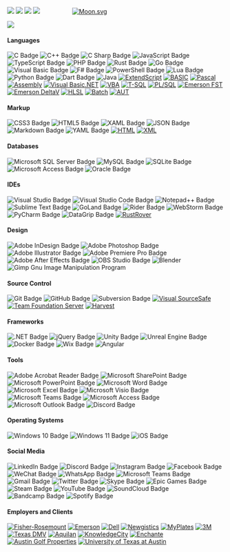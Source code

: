 
![](http://github-profile-summary-cards.vercel.app/api/cards/profile-details?username=primeeagle&theme=blueberry)
![](http://github-profile-summary-cards.vercel.app/api/cards/productive-time?username=primeeagle&theme=blueberry&utcOffset=-6) ![](http://github-profile-summary-cards.vercel.app/api/cards/repos-per-language?username=primeeagle&theme=blueberry&exclude=vbnet,vb6)
![](http://github-profile-summary-cards.vercel.app/api/cards/most-commit-language?username=primeeagle&theme=blueberry&exclude=vbnet,vb6) &nbsp; &nbsp; &nbsp; &nbsp; &nbsp; &nbsp; &nbsp; &nbsp; &nbsp; [![Moon.svg](https://moon-svg.minung.dev/moon.svg?theme=basic)](https://moon-svg.minung.dev)

![](./profile-3d-contrib/profile-night-rainbow-animate.svg)

#### Languages
![C Badge](https://img.shields.io/badge/C-A8B9CC?logo=c&logoColor=fff&style=flat)
![C++ Badge](https://img.shields.io/badge/C%2B%2B-00599C?logo=cplusplus&logoColor=fff&style=flat)
![C Sharp Badge](https://img.shields.io/badge/C%20Sharp-512BD4?logo=csharp&logoColor=fff&style=flat)
![JavaScript Badge](https://img.shields.io/badge/JavaScript-F7DF1E?logo=javascript&logoColor=000&style=flat)
![TypeScript Badge](https://img.shields.io/badge/TypeScript-3178C6?logo=typescript&logoColor=fff&style=flat)
![PHP Badge](https://img.shields.io/badge/PHP-777BB4?logo=php&logoColor=fff&style=flat)
![Rust Badge](https://img.shields.io/badge/Rust-000?logo=rust&logoColor=fff&style=flat)
![Go Badge](https://img.shields.io/badge/Go-00ADD8?logo=go&logoColor=fff&style=flat)
![Visual Basic Badge](https://img.shields.io/badge/Visual%20Basic-512BD4?logo=visualbasic&logoColor=fff&style=flat)
![F# Badge](https://img.shields.io/badge/F%23-378BBA?logo=fsharp&logoColor=fff&style=flat)
![PowerShell Badge](https://img.shields.io/badge/PowerShell-5391FE?logo=powershell&logoColor=fff&style=flat)
![Lua Badge](https://img.shields.io/badge/Lua-2C2D72?logo=lua&logoColor=fff&style=flat)
![Python Badge](https://img.shields.io/badge/Python-3776AB?logo=python&logoColor=fff&style=flat)
![Dart Badge](https://img.shields.io/badge/Dart-0175C2?logo=dart&logoColor=fff&style=flat)
![Java](https://img.shields.io/badge/java-%23ED8B00.svg?style=for-the-badge&logo=openjdk&logoColor=white)
[![ExtendScript](https://img.shields.io/badge/ExtendScript-red)](https://)
[![BASIC](https://img.shields.io/badge/BASIC-blue)](https://)
[![Pascal](https://img.shields.io/badge/Pascal-yellow)](https://)
[![Assembly](https://img.shields.io/badge/Assembly-navy)](https://)
[![Visual Basic.NET](https://img.shields.io/badge/Visual_Basic.NET-cyan)](https://)
[![VBA](https://img.shields.io/badge/VBA-yellow)](https://)
[![T-SQL](https://img.shields.io/badge/T--SQL-orange)](https://)
[![PL/SQL](https://img.shields.io/badge/PL%2FSQL-red)](https://)
[![Emerson FST](https://img.shields.io/badge/Emerson_FST-navy)](https://)
[![Emerson DeltaV](https://img.shields.io/badge/Emerson_DeltaV-yellow)](https://)
[![HLSL](https://img.shields.io/badge/HLSL-orange)](https://)
[![Batch](https://img.shields.io/badge/Batch-yellow)](https://)
[![AUT](https://img.shields.io/badge/AUT-blue)](https://)

#### Markup
![CSS3 Badge](https://img.shields.io/badge/CSS3-1572B6?logo=css3&logoColor=fff&style=flat)
![HTML5 Badge](https://img.shields.io/badge/HTML5-E34F26?logo=html5&logoColor=fff&style=flat)
![XAML Badge](https://img.shields.io/badge/XAML-0C54C2?logo=xaml&logoColor=fff&style=flat)
![JSON Badge](https://img.shields.io/badge/JSON-000?logo=json&logoColor=fff&style=flat)
![Markdown Badge](https://img.shields.io/badge/Markdown-000?logo=markdown&logoColor=fff&style=flat)
![YAML Badge](https://img.shields.io/badge/YAML-CB171E?logo=yaml&logoColor=fff&style=flat)
[![HTML](https://img.shields.io/badge/HTML-green)](https://)
[![XML](https://img.shields.io/badge/XML-darkred)](https://)

#### Databases
![Microsoft SQL Server Badge](https://img.shields.io/badge/Microsoft%20SQL%20Server-CC2927?logo=microsoftsqlserver&logoColor=fff&style=flat)
![MySQL Badge](https://img.shields.io/badge/MySQL-4479A1?logo=mysql&logoColor=fff&style=flat)
![SQLite Badge](https://img.shields.io/badge/SQLite-003B57?logo=sqlite&logoColor=fff&style=flat)
![Microsoft Access Badge](https://img.shields.io/badge/Microsoft%20Access-A4373A?logo=microsoftaccess&logoColor=fff&style=flat)
![Oracle Badge](https://img.shields.io/badge/Oracle-F80000?logo=oracle&logoColor=fff&style=flat)

#### IDEs
![Visual Studio Badge](https://img.shields.io/badge/Visual%20Studio-5C2D91?logo=visualstudio&logoColor=fff&style=flat)
![Visual Studio Code Badge](https://img.shields.io/badge/Visual%20Studio%20Code-007ACC?logo=visualstudiocode&logoColor=fff&style=flat)
![Notepad++ Badge](https://img.shields.io/badge/Notepad%2B%2B-90E59A?logo=notepadplusplus&logoColor=000&style=flat)
![Sublime Text Badge](https://img.shields.io/badge/Sublime%20Text-FF9800?logo=sublimetext&logoColor=fff&style=flat)
![GoLand Badge](https://img.shields.io/badge/GoLand-000?logo=goland&logoColor=fff&style=flat)
![Rider Badge](https://img.shields.io/badge/Rider-000?logo=rider&logoColor=fff&style=flat)
![WebStorm Badge](https://img.shields.io/badge/WebStorm-000?logo=webstorm&logoColor=fff&style=flat)
![PyCharm Badge](https://img.shields.io/badge/PyCharm-000?logo=pycharm&logoColor=fff&style=flat)
![DataGrip Badge](https://img.shields.io/badge/DataGrip-000?logo=datagrip&logoColor=fff&style=flat)
[![RustRover](https://img.shields.io/badge/RustRover-brown)](https://)

#### Design
![Adobe InDesign Badge](https://img.shields.io/badge/Adobe%20InDesign-F36?logo=adobeindesign&logoColor=fff&style=flat)
![Adobe Photoshop Badge](https://img.shields.io/badge/Adobe%20Photoshop-31A8FF?logo=adobephotoshop&logoColor=fff&style=flat)
![Adobe Illustrator Badge](https://img.shields.io/badge/Adobe%20Illustrator-FF9A00?logo=adobeillustrator&logoColor=fff&style=flat)
![Adobe Premiere Pro Badge](https://img.shields.io/badge/Adobe%20Premiere%20Pro-99F?logo=adobepremierepro&logoColor=fff&style=flat)
![Adobe After Effects Badge](https://img.shields.io/badge/Adobe%20After%20Effects-99F?logo=adobeaftereffects&logoColor=fff&style=flat)
![OBS Studio Badge](https://img.shields.io/badge/OBS%20Studio-302E31?logo=obsstudio&logoColor=fff&style=flat)
![Blender](https://img.shields.io/badge/blender-%23F5792A.svg?style=for-the-badge&logo=blender&logoColor=white)
![Gimp Gnu Image Manipulation Program](https://img.shields.io/badge/Gimp-657D8B?style=for-the-badge&logo=gimp&logoColor=FFFFFF)

#### Source Control
![Git Badge](https://img.shields.io/badge/Git-F05032?logo=git&logoColor=fff&style=flat)
![GitHub Badge](https://img.shields.io/badge/GitHub-181717?logo=github&logoColor=fff&style=flat)
![Subversion Badge](https://img.shields.io/badge/Subversion-809CC9?logo=subversion&logoColor=fff&style=flat)
[![Visual SourceSafe](https://img.shields.io/badge/Visual_SourceSafe-lightblue)](https://)
[![Team Foundation Server](https://img.shields.io/badge/Team_Foundation_Server-darkblue)](https://)
[![Harvest](https://img.shields.io/badge/Harvest-orange)](https://)

#### Frameworks
![.NET Badge](https://img.shields.io/badge/.NET-512BD4?logo=dotnet&logoColor=fff&style=flat)
![jQuery Badge](https://img.shields.io/badge/jQuery-0769AD?logo=jquery&logoColor=fff&style=flat)
![Unity Badge](https://img.shields.io/badge/Unity-000?logo=unity&logoColor=fff&style=flat)
![Unreal Engine Badge](https://img.shields.io/badge/Unreal%20Engine-0E1128?logo=unrealengine&logoColor=fff&style=flat)
![Docker Badge](https://img.shields.io/badge/Docker-2496ED?logo=docker&logoColor=fff&style=flat)
![Wix Badge](https://img.shields.io/badge/Wix-0C6EFC?logo=wix&logoColor=fff&style=flat)
![Angular](https://img.shields.io/badge/angular-%23DD0031.svg?style=for-the-badge&logo=angular&logoColor=white)

#### Tools
![Adobe Acrobat Reader Badge](https://img.shields.io/badge/Adobe%20Acrobat%20Reader-EC1C24?logo=adobeacrobatreader&logoColor=fff&style=flat)
![Microsoft SharePoint Badge](https://img.shields.io/badge/Microsoft%20SharePoint-0078D4?logo=microsoftsharepoint&logoColor=fff&style=flat)
![Microsoft PowerPoint Badge](https://img.shields.io/badge/Microsoft%20PowerPoint-B7472A?logo=microsoftpowerpoint&logoColor=fff&style=flat)
![Microsoft Word Badge](https://img.shields.io/badge/Microsoft%20Word-2B579A?logo=microsoftword&logoColor=fff&style=flat)
![Microsoft Excel Badge](https://img.shields.io/badge/Microsoft%20Excel-217346?logo=microsoftexcel&logoColor=fff&style=flat)
![Microsoft Visio Badge](https://img.shields.io/badge/Microsoft%20Visio-3955A3?logo=microsoftvisio&logoColor=fff&style=flat)
![Microsoft Teams Badge](https://img.shields.io/badge/Microsoft%20Teams-6264A7?logo=microsoftteams&logoColor=fff&style=flat)
![Microsoft Access Badge](https://img.shields.io/badge/Microsoft%20Access-A4373A?logo=microsoftaccess&logoColor=fff&style=flat)
![Microsoft Outlook Badge](https://img.shields.io/badge/Microsoft%20Outlook-0078D4?logo=microsoftoutlook&logoColor=fff&style=flat)
![Discord Badge](https://img.shields.io/badge/Discord-5865F2?logo=discord&logoColor=fff&style=flat)

#### Operating Systems
![Windows 10 Badge](https://img.shields.io/badge/Windows%2010-0078D6?logo=windows10&logoColor=fff&style=flat)
![Windows 11 Badge](https://img.shields.io/badge/Windows%2011-0078D4?logo=windows11&logoColor=fff&style=flat)
![iOS Badge](https://img.shields.io/badge/iOS-000?logo=ios&logoColor=fff&style=flat)

#### Social Media
![LinkedIn Badge](https://img.shields.io/badge/LinkedIn-0A66C2?logo=linkedin&logoColor=fff&style=flat)
![Discord Badge](https://img.shields.io/badge/Discord-5865F2?logo=discord&logoColor=fff&style=flat)
![Instagram Badge](https://img.shields.io/badge/Instagram-E4405F?logo=instagram&logoColor=fff&style=flat)
![Facebook Badge](https://img.shields.io/badge/Facebook-0866FF?logo=facebook&logoColor=fff&style=flat)
![WeChat Badge](https://img.shields.io/badge/WeChat-07C160?logo=wechat&logoColor=fff&style=flat)
![WhatsApp Badge](https://img.shields.io/badge/WhatsApp-25D366?logo=whatsapp&logoColor=fff&style=flat)
![Microsoft Teams Badge](https://img.shields.io/badge/Microsoft%20Teams-6264A7?logo=microsoftteams&logoColor=fff&style=flat)
![Gmail Badge](https://img.shields.io/badge/Gmail-EA4335?logo=gmail&logoColor=fff&style=flat)
![Twitter Badge](https://img.shields.io/badge/Twitter-1D9BF0?logo=twitter&logoColor=fff&style=flat)
![Skype Badge](https://img.shields.io/badge/Skype-00AFF0?logo=skype&logoColor=fff&style=flat)
![Epic Games Badge](https://img.shields.io/badge/Epic%20Games-313131?logo=epicgames&logoColor=fff&style=flat)
![Steam Badge](https://img.shields.io/badge/Steam-000?logo=steam&logoColor=fff&style=flat)
![YouTube Badge](https://img.shields.io/badge/YouTube-F00?logo=youtube&logoColor=fff&style=flat)
![SoundCloud Badge](https://img.shields.io/badge/SoundCloud-F30?logo=soundcloud&logoColor=fff&style=flat)
![Bandcamp Badge](https://img.shields.io/badge/Bandcamp-408294?logo=bandcamp&logoColor=fff&style=flat)
![Spotify Badge](https://img.shields.io/badge/Spotify-1DB954?logo=spotify&logoColor=fff&style=flat)

#### Employers and Clients
[![Fisher-Rosemount](https://img.shields.io/badge/Fisher--Rosemount-red)](https://)
[![Emerson](https://img.shields.io/badge/Emerson-blue)](https://)
[![Dell](https://img.shields.io/badge/Dell-blue)](https://)
[![Newgistics](https://img.shields.io/badge/Newgistics-green)](https://)
[![MyPlates](https://img.shields.io/badge/MyPlates-red)](https://)
[![3M](https://img.shields.io/badge/3M-darkred)](https://)
[![Texas DMV](https://img.shields.io/badge/Texas_DMV-green)](https://)
[![Aquilan](https://img.shields.io/badge/Aquilan-blue)](https://)
[![KnowledgeCity](https://img.shields.io/badge/KnowledgeCity-orange)](https://)
[![Enchante](https://img.shields.io/badge/Enchante-darkgreen)](https://)
[![Austin Golf Properties](https://img.shields.io/badge/Austin_Golf_Properties-green)](https://)
[![University of Texas at Austin](https://img.shields.io/badge/University_of_Texas_at_Austin-orange)](https://)
